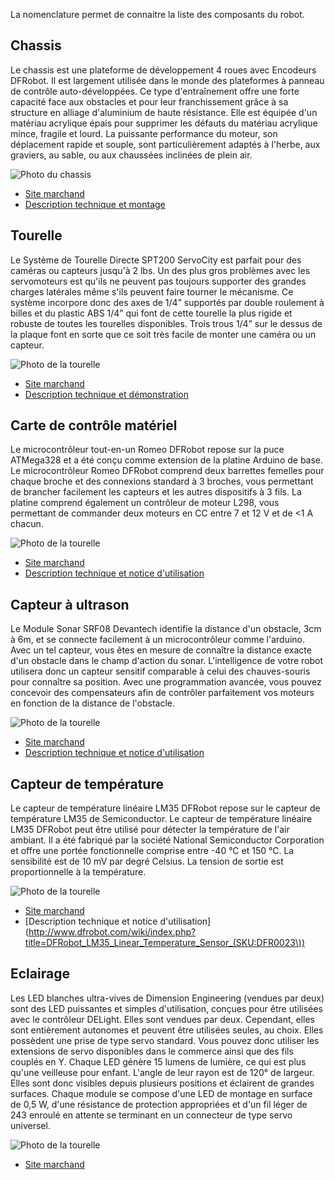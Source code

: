 La nomenclature permet de connaitre la liste des composants du robot.

## Chassis
Le chassis est une plateforme de développement 4 roues avec Encodeurs DFRobot.
Il est largement utilisée dans le monde des plateformes à panneau de contrôle 
auto-développées. Ce type d'entraînement offre une forte capacité face aux 
obstacles et pour leur franchissement grâce à sa structure en alliage d'aluminium 
de haute résistance. Elle est équipée d'un matériau acrylique épais pour supprimer 
les défauts du matériau acrylique mince, fragile et lourd. La puissante 
performance du moteur, son déplacement rapide et souple, sont particulièrement 
adaptés à l'herbe, aux graviers, au sable, ou aux chaussées inclinées de plein air.

![Photo du chassis](http://www.robotshop.com/content/images/dfrobot-4wd-arduino-compatible-platform-encoders-small.jpg)

* [Site marchand](http://www.robotshop.com/eu/plateforme-4-roues-encodeurs-dfrobot-2.html)
* [Description technique et montage](http://www.rugcommunity.org/page/dfrobot-4wd-arduino-mobile)

## Tourelle
Le Système de Tourelle Directe SPT200 ServoCity est parfait pour des caméras ou 
capteurs jusqu'à 2 lbs. Un des plus gros problèmes avec les servomoteurs est 
qu'ils ne peuvent pas toujours supporter des grandes charges latérales même s'ils 
peuvent faire tourner le mécanisme. Ce système incorpore donc des axes de 1/4” 
supportés par double roulement à billes et du plastic ABS 1/4” qui font de cette 
tourelle la plus rigide et robuste de toutes les tourelles disponibles. Trois 
trous 1/4” sur le dessus de la plaque font en sorte que ce soit très facile de 
monter une caméra ou un capteur.

![Photo de la tourelle](http://www.robotshop.com/Images/big/fr/tourelle-spt200-servocity.jpg)

* [Site marchand](http://www.robotshop.com/eu/tourelle-spt200-servocity.html)
* [Description technique et démonstration](http://www.servocity.com/html/spt200_pan___tilt_system.html)

## Carte de contrôle matériel
Le microcontrôleur tout-en-un Romeo DFRobot repose sur la puce ATMega328 et a été 
conçu comme extension de la platine Arduino de base. Le microcontrôleur Romeo 
DFRobot comprend deux barrettes femelles pour chaque broche et des connexions 
standard à 3 broches, vous permettant de brancher facilement les capteurs et les 
autres dispositifs à 3 fils. La platine comprend également un contrôleur de moteur 
L298, vous permettant de commander deux moteurs en CC entre 7 et 12 V et de <1 A chacun.

![Photo de la tourelle](http://www.robotshop.com/Images/big/fr/microcontroleur-romeo-tout-dfrobot-atmega-328.jpg)

* [Site marchand](http://www.robotshop.com/eu/microcontroleur-romeo-tout-dfrobot-atmega-328.html)
* [Description technique et notice d'utilisation](http://www.robotshop.com/eu/content/PDF/manual-new-dfr0004.pdf)

## Capteur à ultrason
Le Module Sonar SRF08 Devantech identifie la distance d'un obstacle, 3cm à 6m, et 
se connecte facilement à un microcontrôleur comme l'arduino. Avec un tel capteur, 
vous êtes en mesure de connaître la distance exacte d'un obstacle dans le champ 
d'action du sonar. L'intelligence de votre robot utilisera donc un capteur sensitif 
comparable à celui des chauves-souris pour connaître sa position. Avec une 
programmation avancée, vous pouvez concevoir des compensateurs afin de contrôler 
parfaitement vos moteurs en fonction de la distance de l'obstacle.

![Photo de la tourelle](http://www.robotshop.com/Images/big/fr/module-sonar-srf08-devantech.jpg)

* [Site marchand](http://www.robotshop.com/eu/module-sonar-srf08-devantech.html)
* [Description technique et notice d'utilisation](http://www.robot-electronics.co.uk/htm/srf08tech.shtml)

## Capteur de température
Le capteur de température linéaire LM35 DFRobot repose sur le capteur de température 
LM35 de Semiconductor. Le capteur de température linéaire LM35 DFRobot peut être 
utilisé pour détecter la température de l'air ambiant. Il a été fabriqué par la 
société National Semiconductor Corporation et offre une portée fonctionnelle comprise 
entre -40 °C et 150 °C. La sensibilité est de 10 mV par degré Celsius. La tension de 
sortie est proportionnelle à la température.

![Photo de la tourelle](http://www.robotshop.com/eu/Images/small/fr/capteur-temperature-lm35--dfrobot.jpg)

* [Site marchand](http://www.robotshop.com/eu/capteur-temperature-lm35-dfrobot-2.html)
* [Description technique et notice d'utilisation](http://www.dfrobot.com/wiki/index.php?title=DFRobot_LM35_Linear_Temperature_Sensor_(SKU:DFR0023\))

## Eclairage
Les LED blanches ultra-vives de Dimension Engineering (vendues par deux) sont des 
LED puissantes et simples d'utilisation, conçues pour être utilisées avec le 
contrôleur DELight. Elles sont vendues par deux. Cependant, elles sont entièrement 
autonomes et peuvent être utilisées seules, au choix. Elles possèdent une prise 
de type servo standard. Vous pouvez donc utiliser les extensions de servo 
disponibles dans le commerce ainsi que des fils couplés en Y. Chaque LED génère 
15 lumens de lumière, ce qui est plus qu'une veilleuse pour enfant. L'angle de 
leur rayon est de 120° de largeur. Elles sont donc visibles depuis plusieurs 
positions et éclairent de grandes surfaces. Chaque module se compose d'une LED 
de montage en surface de 0,5 W, d'une résistance de protection appropriées et 
d'un fil léger de 243 enroulé en attente se terminant en un connecteur de type 
servo universel.

![Photo de la tourelle](http://www.robotshop.com/Images/big/fr/del-ultra-brillant-2x-blanc-dimension-engineering.jpg)

* [Site marchand](http://www.robotshop.com/eu/del-ultra-brillant-2x-blanc-dimension-engineering.html)
